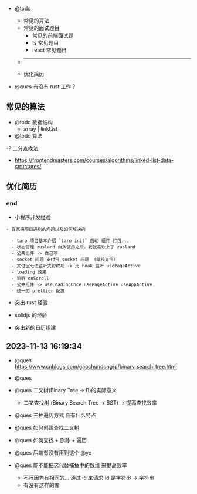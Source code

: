 - @todo

  - 常见的算法
  - 常见的面试题目
    - 常见的前端面试题
    - ts 常见题目
    - react 常见题目
  - ***
  - 优化简历

- @ques 有没有 rust 工作？

## 常见的算法

- @todo 数据结构
  - array | linkList
- @todo 算法

-? 二分查找法

- https://frontendmasters.com/courses/algorithms/linked-list-data-structures/

## 优化简历

### end

- 小程序开发经验

```
- 喜家德项目遇到的问题以及如何解决的

  - taro 项目基本介绍 `taro-init` 启动 组件 打包...
  - 状态管理 zusland 自从使用之后，我就喜欢上了 zusland
  - 公共组件 -> 自己写
  - socket 问题 支付宝 socket 问题 （单独文件）
  - 支付宝无法监听支付成功 -> 用 hook 监听 usePageActive
  - loading 效果
  - 监听 onScroll
  - 公共组件 -> useLoadingOnce usePageActive useAppActive
  - 统一的 prettier 配置
```

- 突出 rust 经验

- solidjs 的经验

- 突出新的日历组建

## 2023-11-13 16:19:34

- @ques https://www.cnblogs.com/gaochundong/p/binary_search_tree.html

- @ques
- @ques 二叉树(Binary Tree -> B)的实际意义

  - 二叉查找树 (Binary Search Tree -> BST) -> 提高查找效率

- @ques 三种遍历方式 各有什么特点

- @ques 如何创建查找二叉树

- @ques 如何查找 + 删除 + 遍历

- @ques 后端有没有用到这个 @ye

- @ques 能不能把这代替捕鱼中的数组 来提高效率

  - 不行因为有相同的... 通过 id 来请求 id 是字符串 -> 字符串
  - 有没有这样的库
